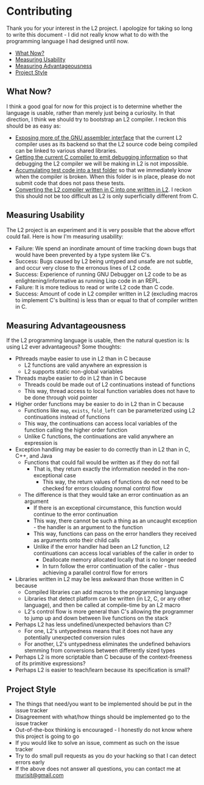 # Contributing
Thank you for your interest in the L2 project. I apologize for taking so long to write this document - I did not really know what to do with the programming language I had designed until now.

 * [What Now?](#what-now)
 * [Measuring Usability](#measuring-usability)
 * [Measuring Advantageousness](#measuring-advantageousness)
 * [Project Style](#project-style)

## What Now?
I think a good goal for now for this project is to determine whether the language is usable, rather than merely just being a curiosity. In that direction, I think we should try to bootstrap an L2 compiler. I reckon this should be as easy as:
 * [Exposing more of the GNU assembler interface](#7) that the current L2 compiler uses as its backend so that the L2 source code being compiled can be linked to various shared libraries.
 * [Getting the current C compiler to emit debugging information](#9) so that debugging the L2 compiler we will be making in L2 is not impossible.
 * [Accumulating test code into a test folder](#10) so that we immediately know when the compiler is broken. When this folder is in place, please do not submit code that does not pass these tests.
 * [Converting the L2 compiler written in C into one written in L2](#11). I reckon this should not be too difficult as L2 is only superficially different from C.

## Measuring Usability
The L2 project is an experiment and it is very possible that the above effort could fail. Here is how I'm measuring usability:
 * Failure: We spend an inordinate amount of time tracking down bugs that would have been prevented by a type system like C's.
 * Success: Bugs caused by L2 being untyped and unsafe are not subtle, and occur very close to the erronous lines of L2 code.
 * Success: Experience of running GNU Debugger on L2 code to be as enlightening/informative as running Lisp code in an REPL.
 * Failure: It is more tedious to read or write L2 code than C code.
 * Success: Amount of code in L2 compiler written in L2 (excluding macros to implement C's builtins) is less than or equal to that of compiler written in C.

## Measuring Advantageousness
If the L2 programming language is usable, then the natural question is: Is using L2 ever advantageous? Some thoughts:
 * Pthreads maybe easier to use in L2 than in C because
   * L2 functions are valid anywhere an expression is
   * L2 supports static non-global variables
 * Threads maybe easier to do in L2 than in C because
   * Threads could be made out of L2 continuations instead of functions
   * This way, thread access to local function variables does not have to be done through void pointer
 * Higher order functions may be easier to do in L2 than in C because
   * Functions like `map`, `exists`, `fold_left` can be parameterized using L2 continuations instead of functions
   * This way, the continuations can access local variables of the function calling the higher order function
   * Unlike C functions, the continuations are valid anywhere an expression is
 * Exception handling may be easier to do correctly than in L2 than in C, C++, and Java
   * Functions that could fail would be written as if they do not fail
     * That is, they return exactly the information needed in the non-exceptional case
       * This way, the return values of functions do not need to be checked for errors clouding normal control flow
   * The difference is that they would take an error continuation as an argument
     * If there is an exceptional circumstance, this function would continue to the error continuation
     * This way, there cannot be such a thing as an uncaught exception - the handler is an argument to the function
     * This way, functions can pass on the error handlers they received as arguments onto their child calls
     * Unlike if the error handler had been an L2 function, L2 continuations can access local variables of the caller in order to
       * Deallocate memory allocated locally that is no longer needed
       * In turn follow the error continuation of the caller - thus achieving a parallel control flow for errors
 * Libraries written in L2 may be less awkward than those written in C because
   * Compiled libraries can add macros to the programming language
   * Libraries that detect platform can be written (in L2, C, or any other language), and then be called at compile-time by an L2 macro
   * L2's control flow is more general than C's allowing the programmer to jump up and down between live functions on the stack
 * Perhaps L2 has less undefined/unexpected behaviors than C?
   * For one, L2's untypedness means that it does not have any potentially unexpected conversion rules
   * For another, L2's untypedness eliminates the undefined behaviors stemming from conversions between differently sized types
 * Perhaps L2 is more scriptable than C because of the context-freeness of its primitive expressions?
 * Perhaps L2 is easier to teach/learn because its specification is small?

## Project Style
 * The things that need/you want to be implemented should be put in the issue tracker
 * Disagreement with what/how things should be implemented go to the issue tracker
 * Out-of-the-box thinking is encouraged - I honestly do not know where this project is going to go
 * If you would like to solve an issue, comment as such on the issue tracker
 * Try to do small pull requests as you do your hacking so that I can detect errors early
 * If the above does not answer all questions, you can contact me at murisit@gmail.com
